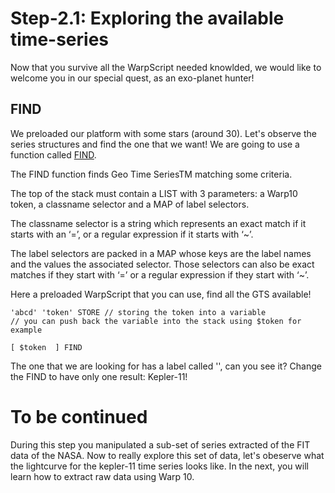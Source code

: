 # Step-2.1: Exploring the available time-series 

Now that you survive all the WarpScript needed knowlded, we would like to welcome you in our special quest, as an exo-planet hunter!

## FIND

We preloaded our platform with some stars (around 30). Let's observe the series structures and find the one that we want! We are going to use a function called [FIND](http://www.warp10.io/reference/functions/function_FIND/).

The FIND function finds Geo Time SeriesTM matching some criteria.

The top of the stack must contain a LIST with 3 parameters: a Warp10 token, a classname selector and a MAP of label selectors.

The classname selector is a string which represents an exact match if it starts with an ‘=’, or a regular expression if it starts with ‘~’.

The label selectors are packed in a MAP whose keys are the label names and the values the associated selector. Those selectors can also be exact matches if they start with ‘=’ or a regular expression if they start with ‘~’.

Here a preloaded WarpScript that you can use, find all the GTS available!

```
'abcd' 'token' STORE // storing the token into a variable
// you can push back the variable into the stack using $token for example

[ $token  ] FIND 
```

The one that we are looking for has a label called '', can you see it? Change the FIND to have only one result: Kepler-11!

# To be continued

During this step you manipulated a sub-set of series extracted of the FIT data of the NASA. Now to really explore this set of data, let's obeserve what the lightcurve for the kepler-11 time series looks like. In the next, you will learn how to extract raw data using Warp 10.
